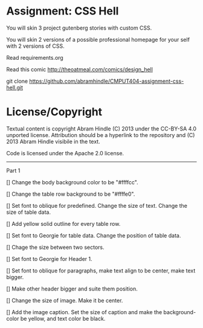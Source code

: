 Assignment: CSS Hell
====================

You will skin 3 project gutenberg stories with custom CSS.

You will skin 2 versions of a possible professional homepage for your
self with 2 versions of CSS.

Read requirements.org

Read this comic http://theoatmeal.com/comics/design_hell

git clone https://github.com/abramhindle/CMPUT404-assignment-css-hell.git

License/Copyright
=================

Textual content is copyright Abram Hindle (C) 2013 under the CC-BY-SA
4.0 unported license. Attribution should be a hyperlink to the
repository and (C) 2013 Abram Hindle visibile in the text.

Code is licensed under the Apache 2.0 license.

------------------------------------------------------------------------------
Part 1

[] Change the body background color to be "#ffffcc".

[] Change the table row background to be "#ffffe0".

[] Set font to oblique for predefined. Change the size of text. Change the size of table data.

[] Add yellow solid outline for every table row.

[] Set font to Georgie for table data. Change the position of table data.

[] Chage the size between two sectors.

[] Set font to Georgie for Header 1.

[] Set font to oblique for paragraphs, make text align to be center, make text bigger.

[] Make other header bigger and suite them position.

[] Change the size of image. Make it be center.

[] Add the image caption. Set the size of caption and make the background-color be yellow, and text color be black.







